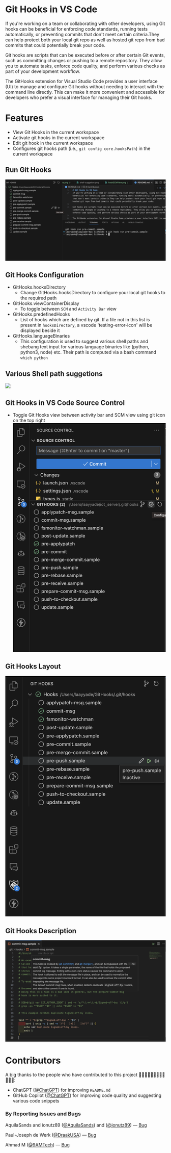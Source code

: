 # Git Hooks in VS Code
If you're working on a team or collaborating with other developers, using Git hooks can be beneficial for enforcing code standards, running tests automatically, or preventing commits that don't meet certain criteria.They can help protect both your local git repo as well as hosted git repo from bad commits that could potentially break your code.

Git hooks are scripts that can be executed before or after certain Git events, such as committing changes or pushing to a remote repository. They allow you to automate tasks, enforce code quality, and perform various checks as part of your development workflow.

The GitHooks extension for Visual Studio Code provides a user interface (UI) to manage and configure Git hooks without needing to interact with the command line directly. This can make it more convenient and accessible for developers who prefer a visual interface for managing their Git hooks.

# Features
* View Git Hooks in the current workspace
* Activate git hooks in the current workspace
* Edit git hook in the current workspace
* Configures git hooks path (i.e., `git config core.hooksPath`) in the current workspace

## Run Git Hooks
![](/assets/hookRun.png)

## Git Hooks Configuration
- GitHooks.hooksDirectory
    - Change GitHooks.hooksDirectory to configure your local git hooks to the required path
- GitHooks.viewContainerDisplay
    - To toggle between `SCM` and `Activity Bar` view
- GitHooks.predefinedHooks
    - List of hooks which are defined by git. If a file not in this list is present in `hooksDirectory`, a vscode 'testing-error-icon' will be displayed beside it
- GitHooks.languageBinaries
    - This configuration is used to suggest various shell paths and shebang text input for various language binaries like (python, python3, node) etc.
    Their path is computed via a bash command `which python`

## Various Shell path suggetions
![](/assets/shell-suggetion.png)

## Git Hooks in VS Code Source Control
* Toggle Git Hooks view between activity bar and SCM view using git icon on the top right
![](/assets/hookSCMView.png)

## Git Hooks Layout
![](/assets/hookLayout.png)

## Git Hooks Description
![](/assets/hookDescription.png)

# Contributors

A big thanks to the people who have contributed to this project 🙏🏽🙏🏽🙏🏽👨🏽‍💻🧑🏽‍💻:

- ChatGPT ([@ChatGPT](https://chat.openai.com/)) for improving `README.md`
- GitHub Copilot ([@ChatGPT](https://chat.openai.com/)) for improving code quality and suggesting various code snippets

### By Reporting Issues and Bugs

AquilaSands and ionutz89 ([@AquilaSands](https://github.com/AquilaSands)) and ([@ionutz89](https://github.com/ionutz89)) &mdash; [Bug](https://github.com/Lakshmikanth2001/GitHooks/issues/12)

Paul-Joseph de Werk ([@DraakUSA](https://github.com/DraakUSA)) &mdash; [Bug](https://github.com/Lakshmikanth2001/GitHooks/issues/9)

Ahmad M ([@9AMTech](https://github.com/9AMTech)) &mdash; [Bug](https://github.com/Lakshmikanth2001/GitHooks/issues/5)